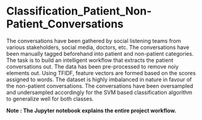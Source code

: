 # Classification_Patient_Non-Patient_Conversations
The conversations have been gathered by social listening teams from various stakeholders, social media, doctors, etc. The conversations have been manually tagged beforehand into patient and non-patient categories. The task is to build an intelligent workflow that extracts the patient conversations out. The data has been pre-processed to remove noiy elements out. Using TFIDF, feature vectors are formed based on the scores assigned to words. The dataset is highly imbalanced in nature in favour of the non-patient conversations. The conversations have been oversampled and undersampled accordingly for the SVM based classification algorithm to generalize well for both classes.

<b> Note : The Jupyter notebook explains the entire project workflow. <b>

